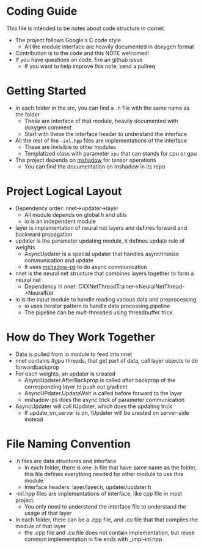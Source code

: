 Coding Guide
======
This file is intended to be notes about code structure in cxxnet.
* The project follows Google's C code style
  - All the module interface are heavily documented in doxygen format
* Contribution is to the code and this NOTE welcomed!
* If you have questions on code, fire an github issue
  - If you want to help improve this note, send a pullreq

Getting Started
======
* In each folder in the src, you can find a ```.h``` file with the same name as the folder
  - These are interface of that module, heavily documented with doxygen comment
  - Start with these the interface header to understand the interface
* All the rest of the ```-inl.hpp``` files are implementations of the interface
  - These are invisible to other modules
  - Templatized class with parameter ```xpu``` that can stands for cpu or gpu
* The project depends on [mshadow](http://github.com/dmlc/mshadow) for tensor operations
  - You can find the documentation on mshadow in its repo.

Project Logical Layout
=======
* Dependency order: nnet->updater->layer
  - All module depends on global.h and utils
  - io is an independent module
* layer is implementation of neural net layers and defines forward and backward propagation
* updater is the parameter updating module, it defines update rule of weights
  - AsyncUpdater is a special updater that handles asynchronize communication and update
  - It uses [mshadow-ps](http://github.com/dmlc/mshadow/guide/mshadow-ps) to do async communication
* nnet is the neural net structure that combines layers together to form a neural net
   - Dependency in nnet: CXXNetThreadTrainer->NeuralNetThread->NeuralNet
* io is the input module to handle reading various data and preprocessing
  - io uses iterator pattern to handle data processing pipeline
  - The pipeline can be mult-threaded using threadbuffer trick

How do They Work Together
======
* Data is pulled from io module to feed into nnet
* nnet contains #gpu threads, that get part of data, call layer objects to do forwardbackprop
* For each weights, an updater is created
  - AsyncUpdater.AfterBackprop is called after backprop of the corresponding layer to push out gradient
  - AsyncUPdater.UpdateWait is called before forward to the layer
  - mshadow-ps does the async trick of parameter communication
* AsyncUpdater will call IUpdater, which does the updating trick
  - If update_on_server is on, IUpdater will be created on server-side instead

File Naming Convention
======= 
* .h files are data structures and interface
  - In each folder, there is one .h file that have same name as the folder, this file defines everything needed for other module to use this module
  - Interface headers: layer/layer.h, updater/updater.h
* -inl.hpp files are implementations of interface, like cpp file in most project.
  - You only need to understand the interface file to understand the usage of that layer
* In each folder, there can be a .cpp file, and .cu file that that compiles the module of that layer
  - the .cpp file and .cu file does not contain implementation, but reuse common implementation in file ends with _impl-inl.hpp
